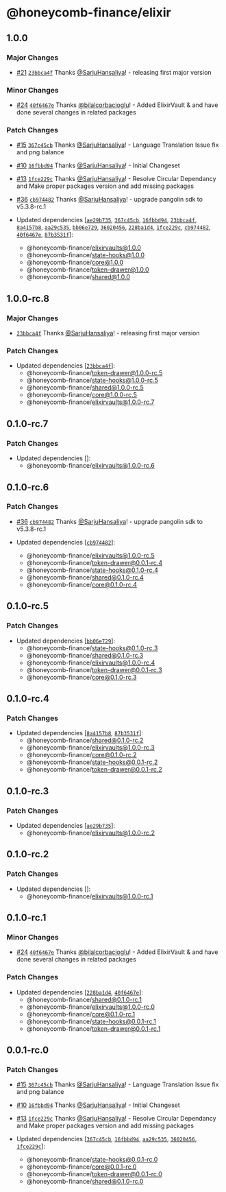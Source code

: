 # @honeycomb-finance/elixir

## 1.0.0

### Major Changes

- [#21](https://github.com/Honeycomb-finance/components/pull/21) [`23bbca4f`](https://github.com/Honeycomb-finance/components/commit/23bbca4fbf7ea40c39b5994cf3b5dc173bd17a9b) Thanks [@SarjuHansaliya](https://github.com/SarjuHansaliya)! - releasing first major version

### Minor Changes

- [#24](https://github.com/Honeycomb-finance/components/pull/24) [`40f6467e`](https://github.com/Honeycomb-finance/components/commit/40f6467ed70cb315c9380895d68fdfba535c48f5) Thanks [@bilalcorbacioglu](https://github.com/bilalcorbacioglu)! - Added ElixirVault & and have done several changes in related packages

### Patch Changes

- [#15](https://github.com/Honeycomb-finance/components/pull/15) [`367c45cb`](https://github.com/Honeycomb-finance/components/commit/367c45cb3e978d5f6d135bd824febf38af17284f) Thanks [@SarjuHansaliya](https://github.com/SarjuHansaliya)! - Language Translation Issue fix and png balance

- [#10](https://github.com/Honeycomb-finance/components/pull/10) [`16fbbd94`](https://github.com/Honeycomb-finance/components/commit/16fbbd9400ae33fda952054f2dd4ce9c78f2a43e) Thanks [@SarjuHansaliya](https://github.com/SarjuHansaliya)! - Initial Changeset

- [#13](https://github.com/Honeycomb-finance/components/pull/13) [`1fce229c`](https://github.com/Honeycomb-finance/components/commit/1fce229c0b79f780d1c75a452e191f2543db930f) Thanks [@SarjuHansaliya](https://github.com/SarjuHansaliya)! - Resolve Circular Dependancy and Make proper packages version and add missing packages

- [#36](https://github.com/Honeycomb-finance/components/pull/36) [`cb974482`](https://github.com/Honeycomb-finance/components/commit/cb97448229bac26f09d4cd08ac4c1a2313e2027a) Thanks [@SarjuHansaliya](https://github.com/SarjuHansaliya)! - upgrade pangolin sdk to v5.3.8-rc.1

- Updated dependencies [[`ae29b735`](https://github.com/Honeycomb-finance/components/commit/ae29b735daa615c11aa3ec55865a8f5308b1557e), [`367c45cb`](https://github.com/Honeycomb-finance/components/commit/367c45cb3e978d5f6d135bd824febf38af17284f), [`16fbbd94`](https://github.com/Honeycomb-finance/components/commit/16fbbd9400ae33fda952054f2dd4ce9c78f2a43e), [`23bbca4f`](https://github.com/Honeycomb-finance/components/commit/23bbca4fbf7ea40c39b5994cf3b5dc173bd17a9b), [`8a4157b8`](https://github.com/Honeycomb-finance/components/commit/8a4157b8e0ed22e8e74d90e0a9477c0f8ce5290e), [`aa29c535`](https://github.com/Honeycomb-finance/components/commit/aa29c53596c92853ec70f0d74d7b4c059edd0fbb), [`bb06e729`](https://github.com/Honeycomb-finance/components/commit/bb06e7292e9db77284e0dfdd145cde887834d860), [`36020456`](https://github.com/Honeycomb-finance/components/commit/360204560cfa6704823cfea8bd85c606eb07279d), [`228ba1d4`](https://github.com/Honeycomb-finance/components/commit/228ba1d48da63f6c49c168987462f0f6374a44ed), [`1fce229c`](https://github.com/Honeycomb-finance/components/commit/1fce229c0b79f780d1c75a452e191f2543db930f), [`cb974482`](https://github.com/Honeycomb-finance/components/commit/cb97448229bac26f09d4cd08ac4c1a2313e2027a), [`40f6467e`](https://github.com/Honeycomb-finance/components/commit/40f6467ed70cb315c9380895d68fdfba535c48f5), [`87b3531f`](https://github.com/Honeycomb-finance/components/commit/87b3531f4e7463d5408d080dadb9fdfe79bdec0d)]:
  - @honeycomb-finance/elixirvaults@1.0.0
  - @honeycomb-finance/state-hooks@1.0.0
  - @honeycomb-finance/core@1.0.0
  - @honeycomb-finance/token-drawer@1.0.0
  - @honeycomb-finance/shared@1.0.0

## 1.0.0-rc.8

### Major Changes

- [`23bbca4f`](https://github.com/Honeycomb-finance/components/commit/23bbca4fbf7ea40c39b5994cf3b5dc173bd17a9b) Thanks [@SarjuHansaliya](https://github.com/SarjuHansaliya)! - releasing first major version

### Patch Changes

- Updated dependencies [[`23bbca4f`](https://github.com/Honeycomb-finance/components/commit/23bbca4fbf7ea40c39b5994cf3b5dc173bd17a9b)]:
  - @honeycomb-finance/token-drawer@1.0.0-rc.5
  - @honeycomb-finance/state-hooks@1.0.0-rc.5
  - @honeycomb-finance/shared@1.0.0-rc.5
  - @honeycomb-finance/core@1.0.0-rc.5
  - @honeycomb-finance/elixirvaults@1.0.0-rc.7

## 0.1.0-rc.7

### Patch Changes

- Updated dependencies []:
  - @honeycomb-finance/elixirvaults@1.0.0-rc.6

## 0.1.0-rc.6

### Patch Changes

- [#36](https://github.com/Honeycomb-finance/components/pull/36) [`cb974482`](https://github.com/Honeycomb-finance/components/commit/cb97448229bac26f09d4cd08ac4c1a2313e2027a) Thanks [@SarjuHansaliya](https://github.com/SarjuHansaliya)! - upgrade pangolin sdk to v5.3.8-rc.1

- Updated dependencies [[`cb974482`](https://github.com/Honeycomb-finance/components/commit/cb97448229bac26f09d4cd08ac4c1a2313e2027a)]:
  - @honeycomb-finance/elixirvaults@1.0.0-rc.5
  - @honeycomb-finance/token-drawer@0.0.1-rc.4
  - @honeycomb-finance/state-hooks@0.1.0-rc.4
  - @honeycomb-finance/shared@0.1.0-rc.4
  - @honeycomb-finance/core@0.1.0-rc.4

## 0.1.0-rc.5

### Patch Changes

- Updated dependencies [[`bb06e729`](https://github.com/Honeycomb-finance/components/commit/bb06e7292e9db77284e0dfdd145cde887834d860)]:
  - @honeycomb-finance/state-hooks@0.1.0-rc.3
  - @honeycomb-finance/shared@0.1.0-rc.3
  - @honeycomb-finance/elixirvaults@1.0.0-rc.4
  - @honeycomb-finance/token-drawer@0.0.1-rc.3
  - @honeycomb-finance/core@0.1.0-rc.3

## 0.1.0-rc.4

### Patch Changes

- Updated dependencies [[`8a4157b8`](https://github.com/Honeycomb-finance/components/commit/8a4157b8e0ed22e8e74d90e0a9477c0f8ce5290e), [`87b3531f`](https://github.com/Honeycomb-finance/components/commit/87b3531f4e7463d5408d080dadb9fdfe79bdec0d)]:
  - @honeycomb-finance/shared@0.1.0-rc.2
  - @honeycomb-finance/elixirvaults@1.0.0-rc.3
  - @honeycomb-finance/core@0.1.0-rc.2
  - @honeycomb-finance/state-hooks@0.0.1-rc.2
  - @honeycomb-finance/token-drawer@0.0.1-rc.2

## 0.1.0-rc.3

### Patch Changes

- Updated dependencies [[`ae29b735`](https://github.com/Honeycomb-finance/components/commit/ae29b735daa615c11aa3ec55865a8f5308b1557e)]:
  - @honeycomb-finance/elixirvaults@1.0.0-rc.2

## 0.1.0-rc.2

### Patch Changes

- Updated dependencies []:
  - @honeycomb-finance/elixirvaults@1.0.0-rc.1

## 0.1.0-rc.1

### Minor Changes

- [#24](https://github.com/Honeycomb-finance/components/pull/24) [`40f6467e`](https://github.com/Honeycomb-finance/components/commit/40f6467ed70cb315c9380895d68fdfba535c48f5) Thanks [@bilalcorbacioglu](https://github.com/bilalcorbacioglu)! - Added ElixirVault & and have done several changes in related packages

### Patch Changes

- Updated dependencies [[`228ba1d4`](https://github.com/Honeycomb-finance/components/commit/228ba1d48da63f6c49c168987462f0f6374a44ed), [`40f6467e`](https://github.com/Honeycomb-finance/components/commit/40f6467ed70cb315c9380895d68fdfba535c48f5)]:
  - @honeycomb-finance/shared@0.1.0-rc.1
  - @honeycomb-finance/elixirvaults@1.0.0-rc.0
  - @honeycomb-finance/core@0.1.0-rc.1
  - @honeycomb-finance/state-hooks@0.0.1-rc.1
  - @honeycomb-finance/token-drawer@0.0.1-rc.1

## 0.0.1-rc.0

### Patch Changes

- [#15](https://github.com/Honeycomb-finance/components/pull/15) [`367c45cb`](https://github.com/Honeycomb-finance/components/commit/367c45cb3e978d5f6d135bd824febf38af17284f) Thanks [@SarjuHansaliya](https://github.com/SarjuHansaliya)! - Language Translation Issue fix and png balance

- [#10](https://github.com/Honeycomb-finance/components/pull/10) [`16fbbd94`](https://github.com/Honeycomb-finance/components/commit/16fbbd9400ae33fda952054f2dd4ce9c78f2a43e) Thanks [@SarjuHansaliya](https://github.com/SarjuHansaliya)! - Initial Changeset

- [#13](https://github.com/Honeycomb-finance/components/pull/13) [`1fce229c`](https://github.com/Honeycomb-finance/components/commit/1fce229c0b79f780d1c75a452e191f2543db930f) Thanks [@SarjuHansaliya](https://github.com/SarjuHansaliya)! - Resolve Circular Dependancy and Make proper packages version and add missing packages

- Updated dependencies [[`367c45cb`](https://github.com/Honeycomb-finance/components/commit/367c45cb3e978d5f6d135bd824febf38af17284f), [`16fbbd94`](https://github.com/Honeycomb-finance/components/commit/16fbbd9400ae33fda952054f2dd4ce9c78f2a43e), [`aa29c535`](https://github.com/Honeycomb-finance/components/commit/aa29c53596c92853ec70f0d74d7b4c059edd0fbb), [`36020456`](https://github.com/Honeycomb-finance/components/commit/360204560cfa6704823cfea8bd85c606eb07279d), [`1fce229c`](https://github.com/Honeycomb-finance/components/commit/1fce229c0b79f780d1c75a452e191f2543db930f)]:
  - @honeycomb-finance/state-hooks@0.0.1-rc.0
  - @honeycomb-finance/core@0.0.1-rc.0
  - @honeycomb-finance/token-drawer@0.0.1-rc.0
  - @honeycomb-finance/shared@0.1.0-rc.0

